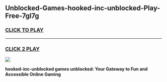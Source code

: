 
## Unblocked-Games-hooked-inc-unblocked-Play-Free-7gl7g
<h3>
<a href="https://premium76.site?title=hooked-inc-unblocked&ref=20M">CLICK TO PLAY</a></h3>
<hr>

<h3>
<a href="https://premium76.site?title=hooked-inc-unblocked&ref=20M">CLICK 2 PLAY</a>
  
</h3>

<a href="https://premium76.site?title=hooked-inc-unblocked&ref=19M"><img src="https://clearcache.store/games.png"></a>


**hooked-inc-unblocked games unblocked: Your Gateway to Fun and Accessible Online Gaming**
